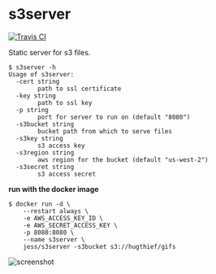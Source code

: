 s3server
========

[![Travis CI](https://travis-ci.org/jfrazelle/s3server.svg?branch=master)](https://travis-ci.org/jfrazelle/s3server)

Static server for s3 files.

```console
$ s3server -h
Usage of s3server:
  -cert string
        path to ssl certificate
  -key string
        path to ssl key
  -p string
        port for server to run on (default "8080")
  -s3bucket string
        bucket path from which to serve files
  -s3key string
        s3 access key
  -s3region string
        aws region for the bucket (default "us-west-2")
  -s3secret string
        s3 access secret
```

**run with the docker image**

```console
$ docker run -d \
    --restart always \
    -e AWS_ACCESS_KEY_ID \
    -e AWS_SECRET_ACCESS_KEY \
    -p 8080:8080 \
    --name s3server \
    jess/s3server -s3bucket s3://hugthief/gifs
```

![screenshot](screenshot.png)
